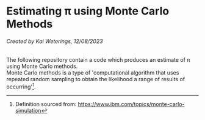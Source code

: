 # Estimating π using Monte Carlo Methods
###### Created by Kai Weterings, 12/08/2023

The following repository contain a code which produces an estimate of π using Monte Carlo methods.  
Monte Carlo methods is a type of 'computational algorithm that uses repeated random sampling to obtain the likelihood 
a range of results of occurring'[^1].













[^1]: Definition sourced from: https://www.ibm.com/topics/monte-carlo-simulation